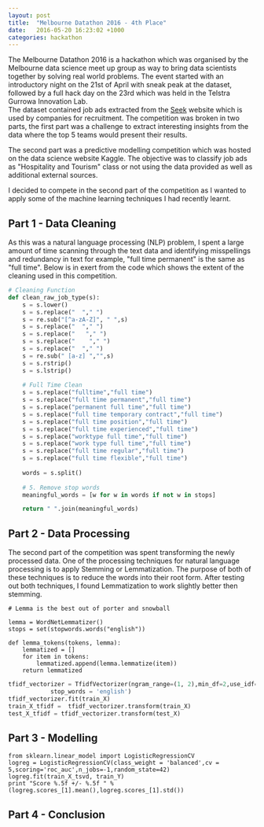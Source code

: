 ```yaml
---
layout: post
title:  "Melbourne Datathon 2016 - 4th Place"
date:   2016-05-20 16:23:02 +1000
categories: hackathon
---
```


The Melbourne Datathon 2016 is a hackathon which was organised by the Melbourne data science meet up group as way to bring data scientists together by solving real world problems. The event started with an introductory night on the 21st of April with sneak peak at the dataset, followed by a full hack day on the 23rd which was held in the Telstra Gurrowa Innovation Lab.
​	
The dataset contained job ads extracted from the <a href="www.seek.com.au">Seek</a> website which is used by companies for recruitment. The competition was broken in two parts, the first part was a challenge to extract interesting insights from the data where the top 5 teams would present their results.

The second part was a predictive modelling competition which was hosted on the data science website Kaggle. The objective was to classify job ads as "Hospitality and Tourism" class or not using the data provided as well as additional external sources.  

I decided to compete in the second part of the competition as I wanted to apply some of the machine learning techniques I had recently learnt.

## Part 1 - Data Cleaning 

As this was a natural language processing (NLP) problem, I spent a large amount of time scanning through the text data and identifying misspellings and redundancy in text for example, "full time permanent" is the same as "full time". Below is in exert from the code which shows the extent of the cleaning used in this competition.

```python
# Cleaning Function
def clean_raw_job_type(s):
    s = s.lower()
    s = s.replace("  "," ")
    s = re.sub("[^a-zA-Z]", " ",s)
    s = s.replace("  "," ")
    s = s.replace("   "," ")
    s = s.replace("    "," ")
    s = s.replace("  "," ")
    s = re.sub(" [a-z] ","",s)
    s = s.rstrip()
    s = s.lstrip()
    
    # Full Time Clean
    s = s.replace("fulltime","full time")
    s = s.replace("full time permanent","full time")
    s = s.replace("permanent full time","full time")
    s = s.replace("full time temporary contract","full time")
    s = s.replace("full time position","full time")
    s = s.replace("full time experienced","full time")
    s = s.replace("worktype full time","full time")
    s = s.replace("work type full time","full time")
    s = s.replace("full time regular","full time")
    s = s.replace("full time flexible","full time")
    
    words = s.split()                                             
    
    # 5. Remove stop words
    meaningful_words = [w for w in words if not w in stops]   

    return " ".join(meaningful_words)
```
## Part 2 - Data Processing

The second part of the competition was spent transforming the newly processed data. One of the processing techniques for natural language processing is to apply Stemming or Lemmatization. The purpose of both of these techniques is to reduce the words into their root form. After testing out both techniques, I found Lemmatization to work slightly better then stemming.

```
# Lemma is the best out of porter and snowball

lemma = WordNetLemmatizer()
stops = set(stopwords.words("english"))

def lemma_tokens(tokens, lemma):
    lemmatized = []
    for item in tokens:
        lemmatized.append(lemma.lemmatize(item))
    return lemmatized
```




```python
tfidf_vectorizer = TfidfVectorizer(ngram_range=(1, 2),min_df=2,use_idf=1,smooth_idf=1,sublinear_tf=1,
            stop_words = 'english')
tfidf_vectorizer.fit(train_X)
train_X_tfidf =  tfidf_vectorizer.transform(train_X)
test_X_tfidf = tfidf_vectorizer.transform(test_X)
```


## Part 3 - Modelling

```
from sklearn.linear_model import LogisticRegressionCV
logreg = LogisticRegressionCV(class_weight = 'balanced',cv = 5,scoring='roc_auc',n_jobs=-1,random_state=42)
logreg.fit(train_X_tsvd, train_Y)
print "Score %.5f +/- %.5f " % (logreg.scores_[1].mean(),logreg.scores_[1].std())
```



## Part 4 - Conclusion

